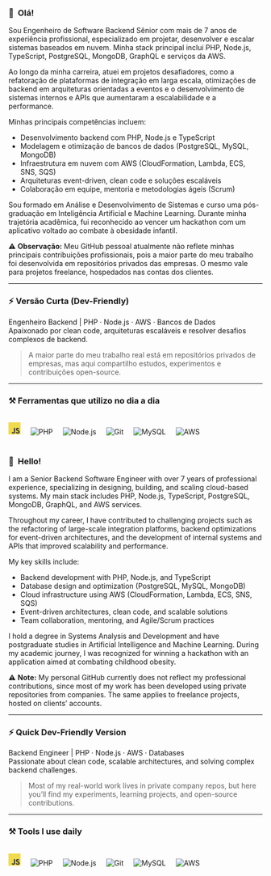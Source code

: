 ### 👋&nbsp;&nbsp;Olá!

Sou Engenheiro de Software Backend Sênior com mais de 7 anos de experiência profissional, especializado em projetar, desenvolver e escalar sistemas baseados em nuvem. Minha stack principal inclui PHP, Node.js, TypeScript, PostgreSQL, MongoDB, GraphQL e serviços da AWS.

Ao longo da minha carreira, atuei em projetos desafiadores, como a refatoração de plataformas de integração em larga escala, otimizações de backend em arquiteturas orientadas a eventos e o desenvolvimento de sistemas internos e APIs que aumentaram a escalabilidade e a performance.

Minhas principais competências incluem:
- Desenvolvimento backend com PHP, Node.js e TypeScript  
- Modelagem e otimização de bancos de dados (PostgreSQL, MySQL, MongoDB)  
- Infraestrutura em nuvem com AWS (CloudFormation, Lambda, ECS, SNS, SQS)  
- Arquiteturas event-driven, clean code e soluções escaláveis  
- Colaboração em equipe, mentoria e metodologias ágeis (Scrum)  

Sou formado em Análise e Desenvolvimento de Sistemas e curso uma pós-graduação em Inteligência Artificial e Machine Learning. Durante minha trajetória acadêmica, fui reconhecido ao vencer um hackathon com um aplicativo voltado ao combate à obesidade infantil.

⚠️ **Observação:** Meu GitHub pessoal atualmente não reflete minhas principais contribuições profissionais, pois a maior parte do meu trabalho foi desenvolvida em repositórios privados das empresas. O mesmo vale para projetos freelance, hospedados nas contas dos clientes.

---

### ⚡ Versão Curta (Dev-Friendly)
Engenheiro Backend | PHP · Node.js · AWS · Bancos de Dados  
Apaixonado por clean code, arquiteturas escaláveis e resolver desafios complexos de backend.  
> A maior parte do meu trabalho real está em repositórios privados de empresas, mas aqui compartilho estudos, experimentos e contribuições open-source.

---

### ⚒ Ferramentas que utilizo no dia a dia
<br><img alt="JavaScript" title="JavaScript" src="https://raw.githubusercontent.com/voodootikigod/logo.js/master/js.png" height="24">&nbsp;&nbsp;&nbsp;&nbsp;
<img alt="PHP" title="PHP" src="https://www.php.net/images/logos/new-php-logo.svg" height="24">&nbsp;&nbsp;&nbsp;&nbsp;
<img alt="Node.js" title="Node.js" src="https://img.icons8.com/color/452/nodejs.png" height="24">&nbsp;&nbsp;&nbsp;&nbsp;
<img alt="Git" title="Git" src="https://upload.wikimedia.org/wikipedia/commons/thumb/3/3f/Git_icon.svg/1024px-Git_icon.svg.png" height="24">&nbsp;&nbsp;&nbsp;&nbsp;
<img alt="MySQL" title="MySQL" src="https://www.mysql.com/common/logos/logo-mysql-170x115.png" height="24">&nbsp;&nbsp;&nbsp;&nbsp;
<img alt="AWS" title="AWS" src="https://twoearsonemouthnet.files.wordpress.com/2017/11/icon-cloud-aws.png" height="24">&nbsp;&nbsp;&nbsp;&nbsp;<br><br>


### 👋&nbsp;&nbsp;Hello!

I am a Senior Backend Software Engineer with over 7 years of professional experience, specializing in designing, building, and scaling cloud-based systems. My main stack includes PHP, Node.js, TypeScript, PostgreSQL, MongoDB, GraphQL, and AWS services.

Throughout my career, I have contributed to challenging projects such as the refactoring of large-scale integration platforms, backend optimizations for event-driven architectures, and the development of internal systems and APIs that improved scalability and performance.

My key skills include:
- Backend development with PHP, Node.js, and TypeScript  
- Database design and optimization (PostgreSQL, MySQL, MongoDB)  
- Cloud infrastructure using AWS (CloudFormation, Lambda, ECS, SNS, SQS)  
- Event-driven architectures, clean code, and scalable solutions  
- Team collaboration, mentoring, and Agile/Scrum practices  

I hold a degree in Systems Analysis and Development and have postgraduate studies in Artificial Intelligence and Machine Learning. During my academic journey, I was recognized for winning a hackathon with an application aimed at combating childhood obesity.

⚠️ **Note:** My personal GitHub currently does not reflect my professional contributions, since most of my work has been developed using private repositories from companies. The same applies to freelance projects, hosted on clients’ accounts.

---

### ⚡ Quick Dev-Friendly Version
Backend Engineer | PHP · Node.js · AWS · Databases  
Passionate about clean code, scalable architectures, and solving complex backend challenges.  
> Most of my real-world work lives in private company repos, but here you’ll find my experiments, learning projects, and open-source contributions.

---

### ⚒ Tools I use daily
<br><img alt="JavaScript" title="JavaScript" src="https://raw.githubusercontent.com/voodootikigod/logo.js/master/js.png" height="24">&nbsp;&nbsp;&nbsp;&nbsp;
<img alt="PHP" title="PHP" src="https://www.php.net/images/logos/new-php-logo.svg" height="24">&nbsp;&nbsp;&nbsp;&nbsp;
<img alt="Node.js" title="Node.js" src="https://img.icons8.com/color/452/nodejs.png" height="24">&nbsp;&nbsp;&nbsp;&nbsp;
<img alt="Git" title="Git" src="https://upload.wikimedia.org/wikipedia/commons/thumb/3/3f/Git_icon.svg/1024px-Git_icon.svg.png" height="24">&nbsp;&nbsp;&nbsp;&nbsp;
<img alt="MySQL" title="MySQL" src="https://www.mysql.com/common/logos/logo-mysql-170x115.png" height="24">&nbsp;&nbsp;&nbsp;&nbsp;
<img alt="AWS" title="AWS" src="https://twoearsonemouthnet.files.wordpress.com/2017/11/icon-cloud-aws.png" height="24">&nbsp;&nbsp;&nbsp;&nbsp;<br><br>
